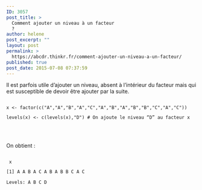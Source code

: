 ```yaml
---
ID: 3057
post_title: >
  Comment ajouter un niveau à un facteur
  ?
author: helene
post_excerpt: ""
layout: post
permalink: >
  https://abcdr.thinkr.fr/comment-ajouter-un-niveau-a-un-facteur/
published: true
post_date: 2015-07-08 07:37:59
---
```

<p>Il est parfois utile d’ajouter un niveau, absent à l’intérieur du facteur mais qui est susceptible de devoir être ajouter par la suite.</p><p> <pre><code><br />x &lt;- factor(c("A","A","B","A","C","A","B","A","B","B","C","A","C"))</p><p>levels(x) &lt;- c(levels(x),"D") # On ajoute le niveau “D” au facteur x</p><p></code></pre>   </p><p>On obtient :</p><p> <pre><code><br /> x</p><p>[1] A A B A C A B A B B C A C</p><p>Levels: A B C D<br /></code></pre> </p>